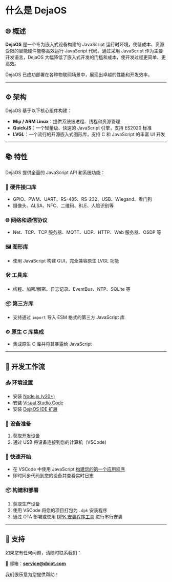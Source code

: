 # 什么是 DejaOS

## 🌐 概述

**DejaOS** 是一个专为嵌入式设备构建的 JavaScript 运行时环境，使低成本、资源受限的智能硬件能够高效运行 JavaScript 代码。通过采用 JavaScript 作为主要开发语言，DejaOS 大幅降低了嵌入式开发的门槛和成本，使开发过程更简单、更高效。

DejaOS 已成功部署在各种物联网场景中，展现出卓越的性能和开发效率。

---

## ⚙️ 架构

DejaOS 基于以下核心组件构建：

- **Mip / ARM Linux**：提供系统级进程、线程和资源管理
- **QuickJS**：一个轻量级、快速的 JavaScript 引擎，支持 ES2020 标准
- **LVGL**：一个流行的开源嵌入式图形库，支持 C 和 JavaScript 的丰富 UI 开发

---

## 📚 特性

DejaOS 提供全面的 JavaScript API 和系统功能：

### 🔌 硬件接口库

- GPIO、PWM、UART、RS-485、RS-232、USB、Wiegand、看门狗
- 摄像头、ALSA、NFC、二维码、BLE、人脸识别等

### 🌐 网络和通信协议

- Net、TCP、TCP 服务器、MQTT、UDP、HTTP、Web 服务器、OSDP 等

### 🖼️ 图形库

- 使用 JavaScript 构建 GUI，完全兼容原生 LVGL 功能

### 🛠️ 工具库

- 线程、加密/解密、日志记录、EventBus、NTP、SQLite 等

### 📦 第三方库

- 支持通过 `import` 导入 ESM 格式的第三方 JavaScript 库

### ⚙️ 原生 C 库集成

- 集成原生 C 库并将其暴露给 JavaScript

---

## 🚀 开发工作流

### 📥 环境设置

- 安装 [Node.js (v20+)](https://nodejs.org)
- 安装 [Visual Studio Code](https://code.visualstudio.com)
- 安装 [DejaOS IDE 扩展](https://marketplace.visualstudio.com/items?itemName=dxide.dxide)

### 🔧 设备准备

1. 获取开发设备
2. 通过 USB 将设备连接到您的计算机（VSCode）

### 🧪 快速开始

- 在 VSCode 中使用 JavaScript [构建您的第一个应用程序](./basics/quick-start.md)
- 即时同步代码到您的设备并查看实时日志

### 📦 构建和部署

1. 获取生产设备
2. 使用 VSCode 将您的项目打包为 `.dpk` 安装程序
3. 通过 OTA 部署或使用 [DPK 安装程序工具](https://github.com/DejaOS/DejaOS/tree/main/tools) 进行串行安装

---

## 🤝 支持

如果您有任何问题，请随时联系我们：

📧 邮箱：**service@dxiot.com**

我们很乐意为您提供帮助！
